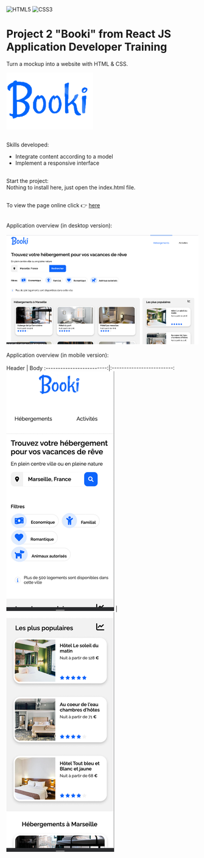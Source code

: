 ![HTML5](https://img.shields.io/badge/html5-%23E34F26.svg?style=for-the-badge&logo=html5&logoColor=white)
![CSS3](https://img.shields.io/badge/css3-%231572B6.svg?style=for-the-badge&logo=css3&logoColor=white)<br/>
# Project 2 "Booki" from React JS Application Developer Training<br/>
Turn a mockup into a website with HTML & CSS.

![LOGO](./logo.png)<br/>
##
Skills developed:
- Integrate content according to a model
- Implement a responsive interface
##
Start the project:<br/>
Nothing to install here, just open the index.html file.
##
To view the page online click  :point_right: [here](https://cla31.github.io/Projet-2-OCR/)
##
Application overview  (in desktop version):
<br/>
<br/>
![DESKTOP-VERSION](./booki-desktop.png)
<br/>
<br/>
Application overview (in mobile version):
<br/>
<br/>
Header          |  Body
:-------------------------:|:-------------------------:
![MOBILE-VERSION](./booki-mobile1.png) | ![MOBILE-VERSION](./booki-mobile2.png)
